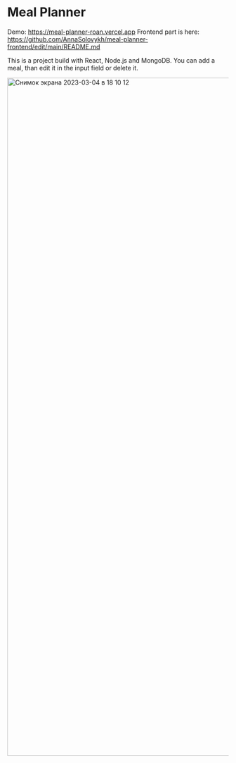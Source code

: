 # Meal Planner

Demo: https://meal-planner-roan.vercel.app 
Frontend part is here: https://github.com/AnnaSolovykh/meal-planner-frontend/edit/main/README.md

This is a project build with React, Node.js and MongoDB.
You can add a meal, than edit it in the input field or delete it.

<img width="1540" alt="Снимок экрана 2023-03-04 в 18 10 12" src="https://user-images.githubusercontent.com/114008959/222913747-d174ba15-fa27-4457-823e-88e7d33a6b24.png">
